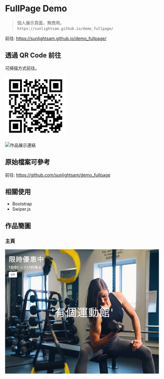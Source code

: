 # FullPage Demo

> 個人展示頁面，無商用。
> `https://sunlightsam.github.io/demo_fullpage/`

前往: <https://sunlightsam.github.io/demo_fullpage/>

## 透過 QR Code 前往

可掃描方式前往。

![掃描前往](https://github.com/sunlightsam/demo_fullpage/blob/gh-pages/dist/about_readme/demo_link.png)

![作品展示連結](https://sunlightsam.github.io/demo_fullpage)

## 原始檔案可參考

前往: <https://github.com/sunlightsam/demo_fullpage>

## 相關使用

- Bootstrap
- Swiper.js

## 作品簡圖

### 主頁

![主頁](https://github.com/sunlightsam/demo_fullpage/blob/gh-pages/dist/about_readme/demo01.jpg)

